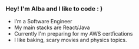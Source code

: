 ### Hey! I'm Alba and I like to code : )


- I’m a Software Engineer 
- My main stacks are React/Java
- Currently I'm preparing for my AWS certfications 
- I like baking, scary movies and physics topics.



